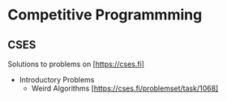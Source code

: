 <!-- -->
# Competitive Programmming
## CSES
Solutions to problems on [https://cses.fi]
* Introductory Problems
    * Weird Algorithms [https://cses.fi/problemset/task/1068]
